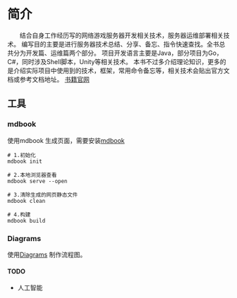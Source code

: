 # 简介
&emsp;&emsp;结合自身工作经历写的网络游戏服务器开发相关技术，服务器运维部署相关技术。 编写目的主要是进行服务器技术总结、分享、备忘、指令快速查找。全书总共分为开发篇、运维篇两个部分。 项目开发语言主要是Java，部分项目为Go，C#，同时涉及Shell脚本，Unity等相关技术。 本书不过多介绍理论知识，更多的是介绍实际项目中使用到的技术，框架，常用命令备忘等，相关技术会贴出官方文档或参考文档地址。
[书籍官网](https://jzyong.github.io/GameDevAndOps)

## 工具
### mdbook
使用mdbook 生成页面，需要安装[mdbook](https://github.com/rust-lang/mdBook)
    
```shell script
# 1.初始化
mdbook init

# 2.本地浏览器查看
mdbook serve --open

# 3.清除生成的网页静态文件
mdbook clean

# 4.构建
mdbook build
```  

### Diagrams
使用[Diagrams](https://app.diagrams.net/) 制作流程图。




#### TODO
* 人工智能
